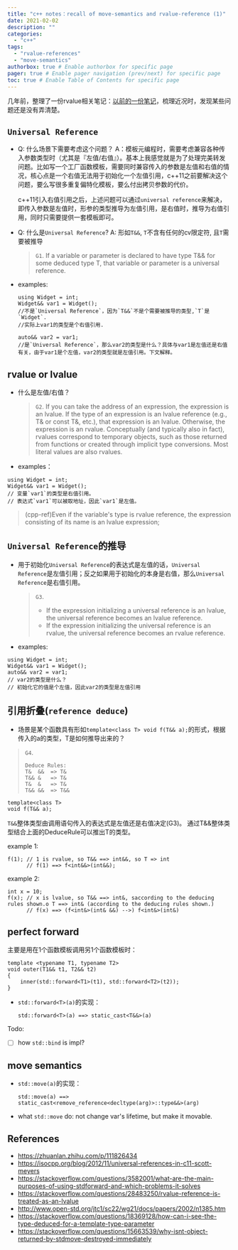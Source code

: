 ```yaml
---
title: "c++ notes：recall of move-semantics and rvalue-reference (1)"
date: 2021-02-02
description: ""
categories:
  - "c++"
tags:
  - "rvalue-references"
  - "move-semantics"
authorbox: true # Enable authorbox for specific page
pager: true # Enable pager navigation (prev/next) for specific page
toc: true # Enable Table of Contents for specific page
---
```


几年前，整理了一份rvalue相关笔记：[以前的一份笔记](https://zhuanlan.zhihu.com/p/111826434)，梳理近况时，发现某些问题还是没有弄清楚。

## `Universal Reference`
- Q: 什么场景下需要考虑这个问题？
  A：模板元编程时，需要考虑兼容各种传入参数类型时（尤其是『左值/右值』）。基本上我感觉就是为了处理完美转发问题。比如写一个工厂函数模板，需要同时兼容传入的参数是左值和右值的情况，核心点是一个右值无法用于初始化一个左值引用，c++11之前要解决这个问题，要么写很多重复偏特化模板，要么付出拷贝参数的代价。

  c++11引入右值引用之后，上述问题可以通过`universal reference`来解决，即传入参数是左值时，形参的类型推导为左值引用，是右值时，推导为右值引用，同时只需要提供一套模板即可。
  

- Q: 什么是`Universal Reference`?
  A: 形如`T&&`, `T`不含有任何的cv限定符, 且`T`需要被推导
  
  >`G1`. 
  >If a variable or parameter is declared to have type T&& for some deduced type T, that variable or parameter is a universal reference.
  
<!--more-->
- examples:
    ```
    using Widget = int;
    Widget&& var1 = Widget(); 
    //不是`Universal Reference`，因为`T&&`不是个需要被推导的类型,`T`是`Widget`.
    //实际上var1的类型是个右值引用.

    auto&& var2 = var1;
    //是`Universal Reference`，那么var2的类型是什么？具体与var1是左值还是右值有关，由于var1是个左值，var2的类型就是左值引用。下文解释。
    ```


## rvalue or lvalue

- 什么是左值/右值？
  >`G2`.
  > If you can take the address of an expression, the expression is an lvalue.
  > If the type of an expression is an lvalue reference (e.g., T& or const T&, etc.), that expression is an lvalue. 
  > Otherwise, the expression is an rvalue.  Conceptually (and typically also in fact), rvalues correspond to temporary objects, such as those returned from functions or created through implicit type conversions. Most literal values are also rvalues.
- examples：
```
using Widget = int;
Widget&& var1 = Widget();
// 变量`var1`的类型是右值引用。
// 表达式`var1`可以被取地址，因此`var1`是左值。
```

> (cpp-ref)Even if the variable's type is rvalue reference, the expression consisting of its name is an lvalue expression;


## `Universal Reference`的推导
- 用于初始化`Universal Reference`的表达式是左值的话，`Universal Reference`是左值引用；反之如果用于初始化的本身是右值，那么`Universal Reference`是右值引用。
  >`G3`.
  > - If the expression initializing a universal reference is an lvalue, the universal reference becomes an lvalue reference.
  > - If the expression initializing the universal reference is an rvalue, the universal reference becomes an rvalue reference.

- examples:
```
using Widget = int;
Widget&& var1 = Widget();
auto&& var2 = var1;
// var2的类型是什么？
// 初始化它的值是个左值，因此var2的类型是左值引用
```

## 引用折叠(`reference deduce`)
- 场景是某个函数具有形如`template<class T> void f(T&& a);`的形式，根据传入的a的类型，T是如何推导出来的？

>`G4`.
>```
>Deduce Rules:
>T&  &&  => T& 
>T&& &   => T&
>T&  &   => T&
>T&& &&  => T&&
>```

```
template<class T>
void f(T&& a);
```
`T&&`整体类型由调用语句传入的表达式是左值还是右值决定(G3)。
通过T&&整体类型结合上面的DeduceRule可以推出T的类型。


example 1:
```
f(1); // 1 is rvalue, so T&& ==> int&&, so T => int
      // f(1) ==> f<int&&>(int&&);
```

example 2:
```
int x = 10;
f(x); // x is lvalue, so T&& ==> int&, saccording to the deducing rules shown.o T ==> int& (according to the deducing rules shown.)
      // f(x) ==> (f<int&>(int& &&) -->) f<int&>(int&)
```

## perfect forward
主要是用在1个函数模板调用另1个函数模板时：
```
template <typename T1, typename T2>
void outer(T1&& t1, T2&& t2) 
{
    inner(std::forward<T1>(t1), std::forward<T2>(t2));
}
```
- `std::forward<T>(a)`的实现：
    ```
    std::forward<T>(a) ==> static_cast<T&&>(a)
    ```

Todo: 
- [ ] how `std::bind` is impl?

## move semantics
- `std::move(a)`的实现：
    ```
    std::move(a) ==> static_cast<remove_reference<decltype(arg)>::type&&>(arg)
    ```

- what `std::move` do:
  not change var's lifetime, but make it movable.


## References
- https://zhuanlan.zhihu.com/p/111826434
- https://isocpp.org/blog/2012/11/universal-references-in-c11-scott-meyers
- https://stackoverflow.com/questions/3582001/what-are-the-main-purposes-of-using-stdforward-and-which-problems-it-solves
- https://stackoverflow.com/questions/28483250/rvalue-reference-is-treated-as-an-lvalue
- http://www.open-std.org/jtc1/sc22/wg21/docs/papers/2002/n1385.htm
- https://stackoverflow.com/questions/18369128/how-can-i-see-the-type-deduced-for-a-template-type-parameter
- https://stackoverflow.com/questions/15663539/why-isnt-object-returned-by-stdmove-destroyed-immediately

